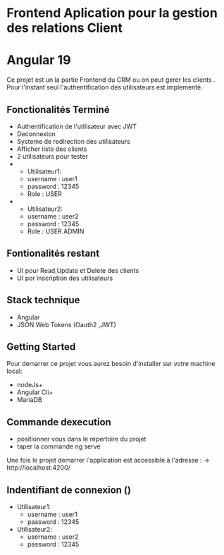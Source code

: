 # Frontend Aplication pour la gestion des relations Client

# Angular 19
Ce projet est un la partie Frontend du CRM ou on peut gerer les clients 
. Pour l'instant seul l'authentification des utilisateurs est implementé.

## Fonctionalités Terminé
* Authentification de l'utilisateur avec  JWT
* Deconnexion
* Systeme de redirection des utilisateurs
* Afficher liste des clients
* 2 utilisateurs pour tester
* * Utilisateur1:
  * username : user1
  * password : 12345
  * Role : USER
* * Utilisateur2:
  * username : user2
  * password : 12345
  * Role : USER ADMIN


## Fontionalités restant
* UI pour Read,Update et Delete des clients
* UI por inscription des utilisateurs

## Stack technique
* Angular
* JSON Web Tokens (Oauth2 ,JWT)

## Getting Started
Pour demarrer ce projet vous aurez besoin d'installer sur votre machine local:

* nodeJs+
* Angular Cli+
* MariaDB

## Commande dexecution
* positionner vous dans le repertoire du projet
* taper la commande ng serve


Une fois le projet demarrer l'application est accessible à l'adresse :
-> http://localhost:4200/

## Indentifiant de connexion ()

* Utilisateur1:
  * username : user1
  * password : 12345
* Utilisateur2:
  * username : user2
  * password : 12345

